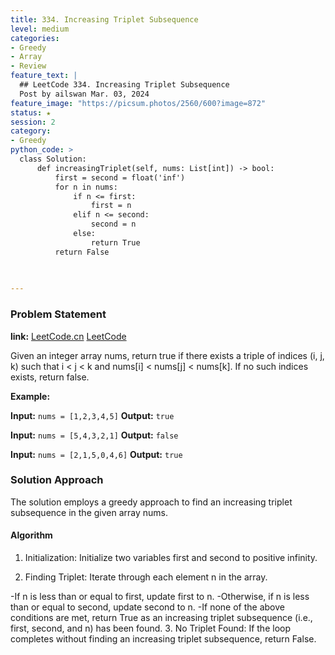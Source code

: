 ```yaml
---
title: 334. Increasing Triplet Subsequence
level: medium
categories:
- Greedy
- Array
- Review
feature_text: |
  ## LeetCode 334. Increasing Triplet Subsequence
  Post by ailswan Mar. 03, 2024
feature_image: "https://picsum.photos/2560/600?image=872"
status: ★
session: 2
category:
- Greedy
python_code: >
  class Solution:
      def increasingTriplet(self, nums: List[int]) -> bool:
          first = second = float('inf')
          for n in nums:
              if n <= first:
                  first = n
              elif n <= second:
                  second = n
              else:
                  return True
          return False

      
         
---
```


### Problem Statement
**link:**
[LeetCode.cn](https://leetcode.cn/problems/increasing-triplet-subsequence/)
[LeetCode](https://leetcode.com/problems/increasing-triplet-subsequence/)

Given an integer array nums, return true if there exists a triple of indices (i, j, k) such that i < j < k and nums[i] < nums[j] < nums[k]. If no such indices exists, return false.
 
**Example:**

**Input:** `nums = [1,2,3,4,5]`
**Output:** `true`
 
**Input:** `nums = [5,4,3,2,1]`
**Output:** `false`

**Input:** `nums = [2,1,5,0,4,6]`
**Output:** `true`

### Solution Approach
The solution employs a greedy approach to find an increasing triplet subsequence in the given array nums.

#### Algorithm
1. Initialization: Initialize two variables first and second to positive infinity.

2. Finding Triplet: Iterate through each element n in the array.

-If n is less than or equal to first, update first to n.
-Otherwise, if n is less than or equal to second, update second to n.
-If none of the above conditions are met, return True as an increasing triplet subsequence (i.e., first, second, and n) has been found.
3. No Triplet Found: If the loop completes without finding an increasing triplet subsequence, return False.